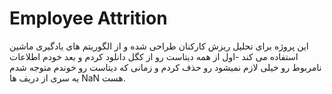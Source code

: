 # Employee Attrition
این پروژه برای تحلیل ریزش کارکنان طراحی شده و از الگوریتم های یادگیری ماشین استفاده می کند
-اول از همه دیتاست رو از کگل دانلود کردم و بعد خودم اطلاعات نامربوط رو خیلی لازم نمیشود رو حذف کردم 
و زمانی که دیتاست رو خوندم متوجه شدم یه سری از دریف ها NaN هست.



